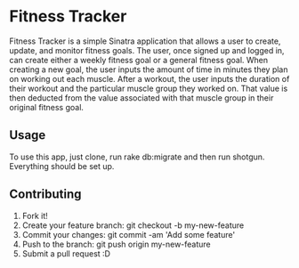 # Fitness Tracker
Fitness Tracker is a simple Sinatra application that allows a user to create, update, and monitor fitness goals. The user, once signed up and logged in, can create either a weekly fitness goal or a general fitness goal. When creating a new goal, the user inputs the amount of time in minutes they plan on working out each muscle. After a workout, the user inputs the duration of their workout and the particular muscle group they worked on. That value is then deducted from the value associated with that muscle group in their original fitness goal.

## Usage
To use this app, just clone, run rake db:migrate and then run shotgun. Everything should be set up.

## Contributing

1. Fork it!
2. Create your feature branch: git checkout -b my-new-feature
3. Commit your changes: git commit -am 'Add some feature'
4. Push to the branch: git push origin my-new-feature
5. Submit a pull request :D
